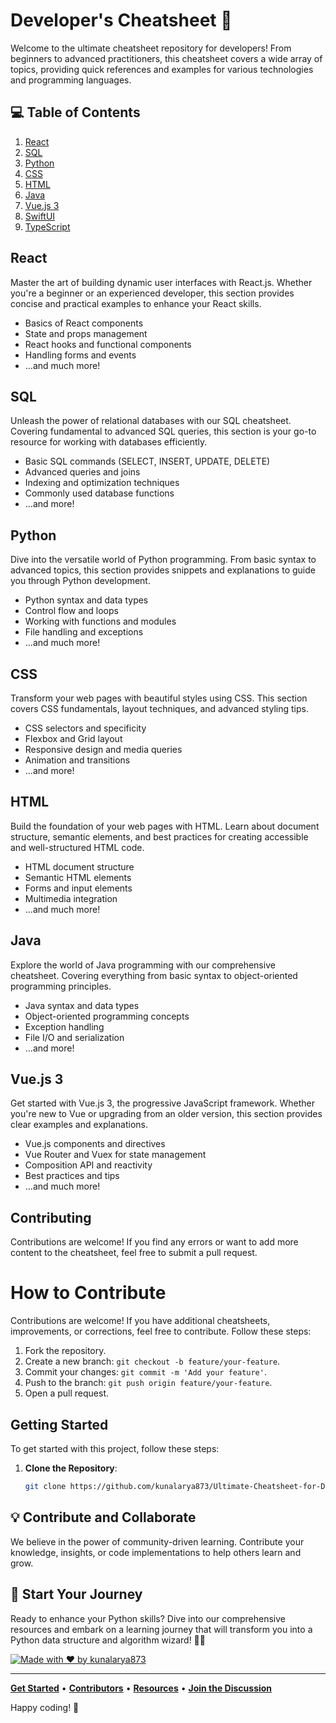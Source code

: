 # Developer's Cheatsheet 🚀

Welcome to the ultimate cheatsheet repository for developers! From beginners to advanced practitioners, this cheatsheet covers a wide array of topics, providing quick references and examples for various technologies and programming languages.

## 💻 Table of Contents

1. [React](#react)
2. [SQL](#sql)
3. [Python](#python)
4. [CSS](#css)
5. [HTML](#html)
6. [Java](#java)
7. [Vue.js 3](#vuejs-3)
8. [SwiftUI](#swift-ui)
9. [TypeScript](#typescript)

## React

Master the art of building dynamic user interfaces with React.js. Whether you're a beginner or an experienced developer, this section provides concise and practical examples to enhance your React skills.

- Basics of React components
- State and props management
- React hooks and functional components
- Handling forms and events
- ...and much more!

## SQL

Unleash the power of relational databases with our SQL cheatsheet. Covering fundamental to advanced SQL queries, this section is your go-to resource for working with databases efficiently.

- Basic SQL commands (SELECT, INSERT, UPDATE, DELETE)
- Advanced queries and joins
- Indexing and optimization techniques
- Commonly used database functions
- ...and more!

## Python

Dive into the versatile world of Python programming. From basic syntax to advanced topics, this section provides snippets and explanations to guide you through Python development.

- Python syntax and data types
- Control flow and loops
- Working with functions and modules
- File handling and exceptions
- ...and much more!

## CSS

Transform your web pages with beautiful styles using CSS. This section covers CSS fundamentals, layout techniques, and advanced styling tips.

- CSS selectors and specificity
- Flexbox and Grid layout
- Responsive design and media queries
- Animation and transitions
- ...and more!

## HTML

Build the foundation of your web pages with HTML. Learn about document structure, semantic elements, and best practices for creating accessible and well-structured HTML code.

- HTML document structure
- Semantic HTML elements
- Forms and input elements
- Multimedia integration
- ...and much more!

## Java

Explore the world of Java programming with our comprehensive cheatsheet. Covering everything from basic syntax to object-oriented programming principles.

- Java syntax and data types
- Object-oriented programming concepts
- Exception handling
- File I/O and serialization
- ...and more!

## Vue.js 3

Get started with Vue.js 3, the progressive JavaScript framework. Whether you're new to Vue or upgrading from an older version, this section provides clear examples and explanations.

- Vue.js components and directives
- Vue Router and Vuex for state management
- Composition API and reactivity
- Best practices and tips
- ...and much more!

## Contributing

Contributions are welcome! If you find any errors or want to add more content to the cheatsheet, feel free to submit a pull request.

# How to Contribute

Contributions are welcome! If you have additional cheatsheets, improvements, or corrections, feel free to contribute. Follow these steps:

1. Fork the repository.
2. Create a new branch: `git checkout -b feature/your-feature`.
3. Commit your changes: `git commit -m 'Add your feature'`.
4. Push to the branch: `git push origin feature/your-feature`.
5. Open a pull request.

<!-- Getting Started Section -->
## Getting Started

To get started with this project, follow these steps:

1. **Clone the Repository**:
   ```bash
   git clone https://github.com/kunalarya873/Ultimate-Cheatsheet-for-Developer

## 💡 Contribute and Collaborate

We believe in the power of community-driven learning. Contribute your knowledge, insights, or code implementations to help others learn and grow.

## 🌈 Start Your Journey

Ready to enhance your Python skills? Dive into our comprehensive resources and embark on a learning journey that will transform you into a Python data structure and algorithm wizard! 🧙‍♂️

[![Made with ❤️ by kunalarya873](https://img.shields.io/badge/Made%20with%20%E2%9D%A4%EF%B8%8F%20by-kunalarya873-red)](https://github.com/kunalarya873)

---

[**Get Started**](#) • [**Contributors**](#) • [**Resources**](#) • [**Join the Discussion**](#)


Happy coding! 🚀
